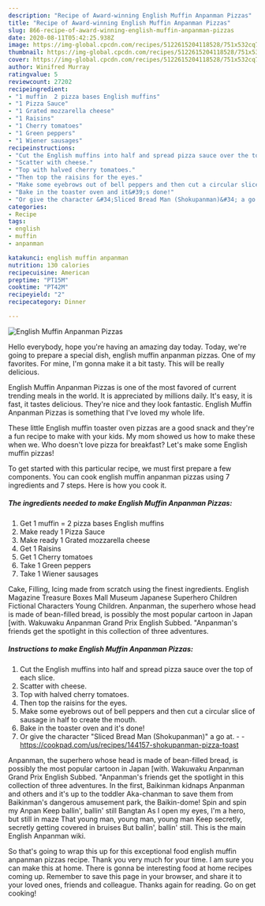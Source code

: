 ```yaml
---
description: "Recipe of Award-winning English Muffin Anpanman Pizzas"
title: "Recipe of Award-winning English Muffin Anpanman Pizzas"
slug: 866-recipe-of-award-winning-english-muffin-anpanman-pizzas
date: 2020-08-11T05:42:25.938Z
image: https://img-global.cpcdn.com/recipes/5122615204118528/751x532cq70/english-muffin-anpanman-pizzas-recipe-main-photo.jpg
thumbnail: https://img-global.cpcdn.com/recipes/5122615204118528/751x532cq70/english-muffin-anpanman-pizzas-recipe-main-photo.jpg
cover: https://img-global.cpcdn.com/recipes/5122615204118528/751x532cq70/english-muffin-anpanman-pizzas-recipe-main-photo.jpg
author: Winifred Murray
ratingvalue: 5
reviewcount: 27202
recipeingredient:
- "1 muffin  2 pizza bases English muffins"
- "1 Pizza Sauce"
- "1 Grated mozzarella cheese"
- "1 Raisins"
- "1 Cherry tomatoes"
- "1 Green peppers"
- "1 Wiener sausages"
recipeinstructions:
- "Cut the English muffins into half and spread pizza sauce over the top of each slice."
- "Scatter with cheese."
- "Top with halved cherry tomatoes."
- "Then top the raisins for the eyes."
- "Make some eyebrows out of bell peppers and then cut a circular slice of sausage in half to create the mouth."
- "Bake in the toaster oven and it&#39;s done!"
- "Or give the character &#34;Sliced Bread Man (Shokupanman)&#34; a go at.  https://cookpad.com/us/recipes/144157-shokupanman-pizza-toast"
categories:
- Recipe
tags:
- english
- muffin
- anpanman

katakunci: english muffin anpanman 
nutrition: 130 calories
recipecuisine: American
preptime: "PT15M"
cooktime: "PT42M"
recipeyield: "2"
recipecategory: Dinner

---
```



![English Muffin Anpanman Pizzas](https://img-global.cpcdn.com/recipes/5122615204118528/751x532cq70/english-muffin-anpanman-pizzas-recipe-main-photo.jpg)

Hello everybody, hope you're having an amazing day today. Today, we're going to prepare a special dish, english muffin anpanman pizzas. One of my favorites. For mine, I'm gonna make it a bit tasty. This will be really delicious.

English Muffin Anpanman Pizzas is one of the most favored of current trending meals in the world. It is appreciated by millions daily. It's easy, it is fast, it tastes delicious. They're nice and they look fantastic. English Muffin Anpanman Pizzas is something that I've loved my whole life.

These little English muffin toaster oven pizzas are a good snack and they&#39;re a fun recipe to make with your kids. My mom showed us how to make these when we. Who doesn&#39;t love pizza for breakfast? Let&#39;s make some English muffin pizzas!


To get started with this particular recipe, we must first prepare a few components. You can cook english muffin anpanman pizzas using 7 ingredients and 7 steps. Here is how you cook it.

<!--inarticleads1-->

##### The ingredients needed to make English Muffin Anpanman Pizzas:

1. Get 1 muffin = 2 pizza bases English muffins
1. Make ready 1 Pizza Sauce
1. Make ready 1 Grated mozzarella cheese
1. Get 1 Raisins
1. Get 1 Cherry tomatoes
1. Take 1 Green peppers
1. Take 1 Wiener sausages


Cake, Filling, Icing made from scratch using the finest ingredients. English Magazine Treasure Boxes Mall Museum Japanese Superhero Children Fictional Characters Young Children. Anpanman, the superhero whose head is made of bean-filled bread, is possibly the most popular cartoon in Japan [with. Wakuwaku Anpanman Grand Prix English Subbed. &#34;Anpanman&#39;s friends get the spotlight in this collection of three adventures. 

<!--inarticleads2-->

##### Instructions to make English Muffin Anpanman Pizzas:

1. Cut the English muffins into half and spread pizza sauce over the top of each slice.
1. Scatter with cheese.
1. Top with halved cherry tomatoes.
1. Then top the raisins for the eyes.
1. Make some eyebrows out of bell peppers and then cut a circular slice of sausage in half to create the mouth.
1. Bake in the toaster oven and it&#39;s done!
1. Or give the character &#34;Sliced Bread Man (Shokupanman)&#34; a go at. -  - https://cookpad.com/us/recipes/144157-shokupanman-pizza-toast


Anpanman, the superhero whose head is made of bean-filled bread, is possibly the most popular cartoon in Japan [with. Wakuwaku Anpanman Grand Prix English Subbed. &#34;Anpanman&#39;s friends get the spotlight in this collection of three adventures. In the first, Baikinman kidnaps Anpanman and others and it&#39;s up to the toddler Aka-chanman to save them from Baikinman&#39;s dangerous amusement park, the Baikin-dome! Spin and spin my Anpan Keep ballin&#39;, ballin&#39; still Bangtan As I open my eyes, I&#39;m a hero, but still in maze That young man, young man, young man Keep secretly, secretly getting covered in bruises But ballin&#39;, ballin&#39; still. This is the main English Anpanman wiki. 

So that's going to wrap this up for this exceptional food english muffin anpanman pizzas recipe. Thank you very much for your time. I am sure you can make this at home. There is gonna be interesting food at home recipes coming up. Remember to save this page in your browser, and share it to your loved ones, friends and colleague. Thanks again for reading. Go on get cooking!
